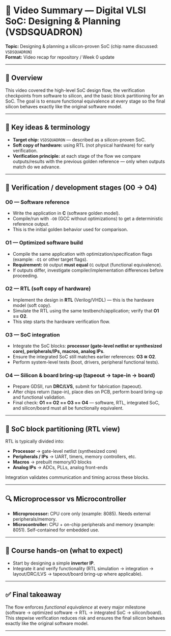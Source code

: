 # 🚀 Video Summary — Digital VLSI SoC: Designing & Planning (VSDSQUADRON)

**Topic:** Designing & planning a silicon-proven SoC (chip name discussed: `VSDSQUADRON`)  
**Format:** Video recap for repository / Week 0 update

---

## 🔎 Overview
This video covered the high-level SoC design flow, the verification checkpoints from software to silicon, and the basic block partitioning for an SoC. The goal is to ensure functional equivalence at every stage so the final silicon behaves exactly like the original software model.

---

## 🧭 Key ideas & terminology
- **Target chip:** `VSDSQUADRON` — described as a silicon-proven SoC.  
- **Soft copy of hardware:** using RTL (not physical hardware) for early verification.  
- **Verification principle:** at each stage of the flow we compare outputs/results with the previous golden reference — only when outputs match do we advance.

---

## 🔁 Verification / development stages (O0 → O4)

### **O0 — Software reference**
- Write the application in **C** (software golden model).  
- Compile/run with `-O0` (GCC without optimizations) to get a deterministic reference output.  
- This is the initial golden behavior used for comparison.  

### **O1 — Optimized software build**
- Compile the same application with optimization/specification flags (example: `-O1` or other target flags).  
- **Requirement:** `O0` output **must equal** `O1` output (functional equivalence).  
- If outputs differ, investigate compiler/implementation differences before proceeding.  

### **O2 — RTL (soft copy of hardware)**
- Implement the design in **RTL** (Verilog/VHDL) — this is the hardware model (soft copy).  
- Simulate the RTL using the same testbench/application; verify that **O1 == O2**.  
- This step starts the hardware verification flow.  

### **O3 — SoC integration**
- Integrate the SoC blocks: **processor (gate-level netlist or synthesized core), peripherals/IPs, macros, analog IPs**.  
- Ensure the integrated SoC still matches earlier references: **O3 ≅ O2**.  
- Perform system-level tests (boot, drivers, peripheral functional tests).  

### **O4 — Silicon & board bring-up (tapeout → tape-in → board)**
- Prepare GDSII, run **DRC/LVS**, submit for fabrication (tapeout).  
- After chips return (tape-in), place dies on PCB, perform board bring-up and functional validation.  
- Final check: **O1 == O2 == O3 == O4** — software, RTL, integrated SoC, and silicon/board must all be functionally equivalent.  

---

## 🧩 SoC block partitioning (RTL view)
RTL is typically divided into:
- **Processor** → gate-level netlist (synthesized core)  
- **Peripherals / IPs** → UART, timers, memory controllers, etc.  
- **Macros** → prebuilt memory/IO blocks  
- **Analog IPs** → ADCs, PLLs, analog front-ends  

Integration validates communication and timing across these blocks.  

---

## 🔍 Microprocessor vs Microcontroller
- **Microprocessor:** CPU core only (example: 8085). Needs external peripherals/memory.  
- **Microcontroller:** CPU + on-chip peripherals and memory (example: 8051). Self-contained for embedded use.  

---

## 🎯 Course hands-on (what to expect)
- Start by designing a simple **inverter IP**.  
- Integrate it and verify functionality (RTL simulation → integration → layout/DRC/LVS → tapeout/board bring-up where applicable).  

---

## ✅ Final takeaway
The flow enforces *functional equivalence* at every major milestone (software → optimized software → RTL → integrated SoC → silicon/board). This stepwise verification reduces risk and ensures the final silicon behaves exactly like the original software model.  

---
